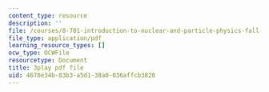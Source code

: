 ```yaml
---
content_type: resource
description: ''
file: /courses/8-701-introduction-to-nuclear-and-particle-physics-fall-2020/4678e34b83b3a5d138a0036affcb3820_bwhcUuZqqK4.pdf
file_type: application/pdf
learning_resource_types: []
ocw_type: OCWFile
resourcetype: Document
title: 3play pdf file
uid: 4678e34b-83b3-a5d1-38a0-036affcb3820
---
```

